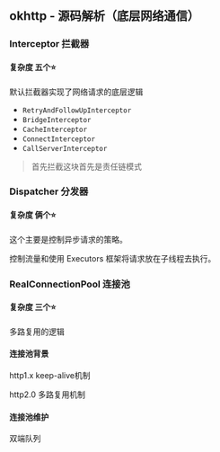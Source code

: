 ## okhttp - 源码解析（底层网络通信）

### Interceptor 拦截器

#### 复杂度 五个⭐️

默认拦截器实现了网络请求的底层逻辑

* `RetryAndFollowUpInterceptor`
* `BridgeInterceptor`
* `CacheInterceptor`
* `ConnectInterceptor`
* `CallServerInterceptor`

> 首先拦截这块首先是责任链模式

### Dispatcher 分发器 

#### 复杂度 俩个⭐️

这个主要是控制异步请求的策略。

控制流量和使用 Executors 框架将请求放在子线程去执行。



### RealConnectionPool 连接池

#### 复杂度 三个⭐️

多路复用的逻辑

#### 连接池背景

http1.x
keep-alive机制

http2.0
多路复用机制

#### 连接池维护

双端队列
